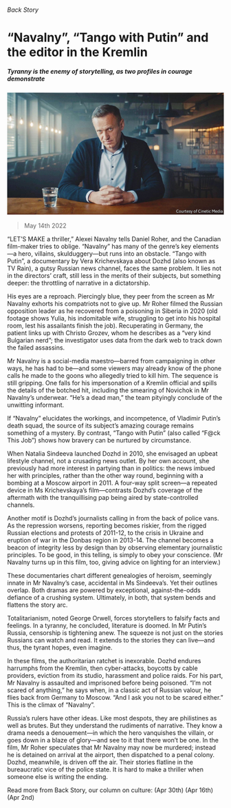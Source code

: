 ###### Back Story

# “Navalny”, “Tango with Putin” and the editor in the Kremlin 

##### Tyranny is the enemy of storytelling, as two profiles in courage demonstrate 

![image](images/20220514_cup004.jpg) 

> May 14th 2022 

“LET’S MAKE a thriller,” Alexei Navalny tells Daniel Roher, and the Canadian film-maker tries to oblige. “Navalny” has many of the genre’s key elements—a hero, villains, skulduggery—but runs into an obstacle. “Tango with Putin”, a documentary by Vera Krichevskaya about Dozhd (also known as TV Rain), a gutsy Russian news channel, faces the same problem. It lies not in the directors’ craft, still less in the merits of their subjects, but something deeper: the throttling of narrative in a dictatorship.

His eyes are a reproach. Piercingly blue, they peer from the screen as Mr Navalny exhorts his compatriots not to give up. Mr Roher filmed the Russian opposition leader as he recovered from a poisoning in Siberia in 2020 (old footage shows Yulia, his indomitable wife, struggling to get into his hospital room, lest his assailants finish the job). Recuperating in Germany, the patient links up with Christo Grozev, whom he describes as a “very kind Bulgarian nerd”; the investigator uses data from the dark web to track down the failed assassins.


Mr Navalny is a social-media maestro—barred from campaigning in other ways, he has had to be—and some viewers may already know of the phone calls he made to the goons who allegedly tried to kill him. The sequence is still gripping. One falls for his impersonation of a Kremlin official and spills the details of the botched hit, including the smearing of Novichok in Mr Navalny’s underwear. “He’s a dead man,” the team pityingly conclude of the unwitting informant.

If “Navalny” elucidates the workings, and incompetence, of Vladimir Putin’s death squad, the source of its subject’s amazing courage remains something of a mystery. By contrast, “Tango with Putin” (also called “F@ck This Job”) shows how bravery can be nurtured by circumstance.

When Natalia Sindeeva launched Dozhd in 2010, she envisaged an upbeat lifestyle channel, not a crusading news outlet. By her own account, she previously had more interest in partying than in politics: the news imbued her with principles, rather than the other way round, beginning with a bombing at a Moscow airport in 2011. A four-way split screen—a repeated device in Ms Krichevskaya’s film—contrasts Dozhd’s coverage of the aftermath with the tranquillising pap being aired by state-controlled channels.

Another motif is Dozhd’s journalists calling in from the back of police vans. As the repression worsens, reporting becomes riskier, from the rigged Russian elections and protests of 2011-12, to the crisis in Ukraine and eruption of war in the Donbas region in 2013-14. The channel becomes a beacon of integrity less by design than by observing elementary journalistic principles. To be good, in this telling, is simply to obey your conscience. (Mr Navalny turns up in this film, too, giving advice on lighting for an interview.)

These documentaries chart different genealogies of heroism, seemingly innate in Mr Navalny’s case, accidental in Ms Sindeeva’s. Yet their outlines overlap. Both dramas are powered by exceptional, against-the-odds defiance of a crushing system. Ultimately, in both, that system bends and flattens the story arc.

Totalitarianism, noted George Orwell, forces storytellers to falsify facts and feelings. In a tyranny, he concluded, literature is doomed. In Mr Putin’s Russia, censorship is tightening anew. The squeeze is not just on the stories Russians can watch and read. It extends to the stories they can live—and thus, the tyrant hopes, even imagine.

In these films, the authoritarian ratchet is inexorable. Dozhd endures harrumphs from the Kremlin, then cyber-attacks, boycotts by cable providers, eviction from its studio, harassment and police raids. For his part, Mr Navalny is assaulted and imprisoned before being poisoned. “I’m not scared of anything,” he says when, in a classic act of Russian valour, he flies back from Germany to Moscow. “And I ask you not to be scared either.” This is the climax of “Navalny”.

Russia’s rulers have other ideas. Like most despots, they are philistines as well as brutes. But they understand the rudiments of narrative. They know a drama needs a denouement—in which the hero vanquishes the villain, or goes down in a blaze of glory—and see to it that there won’t be one. In the film, Mr Roher speculates that Mr Navalny may now be murdered; instead he is detained on arrival at the airport, then dispatched to a penal colony. Dozhd, meanwhile, is driven off the air. Their stories flatline in the bureaucratic vice of the police state. It is hard to make a thriller when someone else is writing the ending.

Read more from Back Story, our column on culture: (Apr 30th) (Apr 16th) (Apr 2nd)

